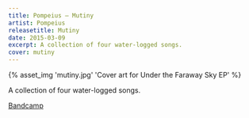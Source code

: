 ```yaml
---
title: Pompeius — Mutiny
artist: Pompeius
releasetitle: Mutiny
date: 2015-03-09
excerpt: A collection of four water-logged songs.
cover: mutiny
---
```


{% asset_img 'mutiny.jpg' 'Cover art for Under the Faraway Sky EP' %}

A collection of four water-logged songs.

[Bandcamp](https://pompeius.bandcamp.com/album/mutiny-ep)

